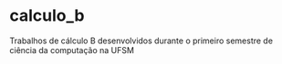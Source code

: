 # calculo_b
Trabalhos de cálculo B desenvolvidos durante o primeiro semestre de ciência da computação na UFSM
